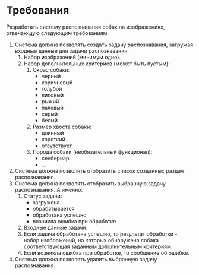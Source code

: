 # Требования

Разработать систему распознавания собак на изображениях, отвечающую следующим требованиям.

1. Система должна позволять создать задачу распознавания, загружая входные данные для задачи распознавания.
    1. Набор изображений (минимум одно).
    2. Набор дополнительных критериев (может быть пустым):
        1. Окрас собаки:
            * черный
            * коричневый
            * голубой
            * лиловый
            * рыжий
            * палевый
            * серый
            * белый
        2. Размер хвоста собаки:
            * длинный
            * короткий
            * отсутствует
        3. Порода собаки (необязательный функционал):
            * сенбернар
            * ...
2. Система должна позволять отобразить список созданных раздач распознавания.
3. Система должна позволять отобразить выбранную задачу распознавания. А именно:
    1. Статус задачи:
        * загружена
        * обрабатывается
        * обработана успешно
        * возникла ошибка при обработке
    2. Входные данные задачи.
    3. Если задача обработана успешно, то результат обработки - набор изображений, на которых обнаружена собака соответствующая заданным дополнительным критериям. 
    4. Если возникла ошибка при обработке, то сообщение об ошибке.
4. Система должна позволять удалить выбранную задачу распознавания.

